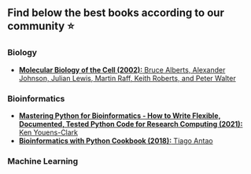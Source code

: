 ## Find below the best books according to our community ⭐

### Biology

- [**Molecular Biology of the Cell (2002):** Bruce Alberts, Alexander Johnson, Julian Lewis, Martin Raff, Keith Roberts, and Peter Walter](https://www.ncbi.nlm.nih.gov/books/NBK21054/)

### Bioinformatics

- [**Mastering Python for Bioinformatics - How to Write Flexible, Documented, Tested Python Code for Research Computing (2021):** Ken Youens-Clark](https://www.amazon.com/Mastering-Python-Bioinformatics-Documented-Computing/dp/1098100883)
- [**Bioinformatics with Python Cookbook (2018):** Tiago Antao](https://www.amazon.com/Bioinformatics-Python-Cookbook-bioinformatics-computational/dp/1789344697)

### Machine Learning
